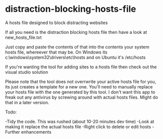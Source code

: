 # distraction-blocking-hosts-file
A hosts file designed to block distracting websites


If all you need is the distraction blocking hosts file then have a look at new_hosts_file.txt

Just copy and paste the contents of that into the contents your system hosts file, whereever that may be. On Windows its c:\windows\system32\drivers\etc\hosts and on Ubuntu it's /etc/hosts


If you're wanting the tool for adding sites to a hosts file then check out the visual studio solution

Please note that the tool does not overrwrite your active hosts file for you, its just creates a template for a new one.  You'll need to manually replace your hosts file with the one generated by this tool. I don't want this app to freak out any antivirus by screwing around with actual hosts files. Might do that in a later version.


Todo:

-Tidy the code. This was rushed (about 10-20 minutes dev time)
-Look at making it replace the actual hosts file
-Right click to delete or edit hosts
-Further enhancements
